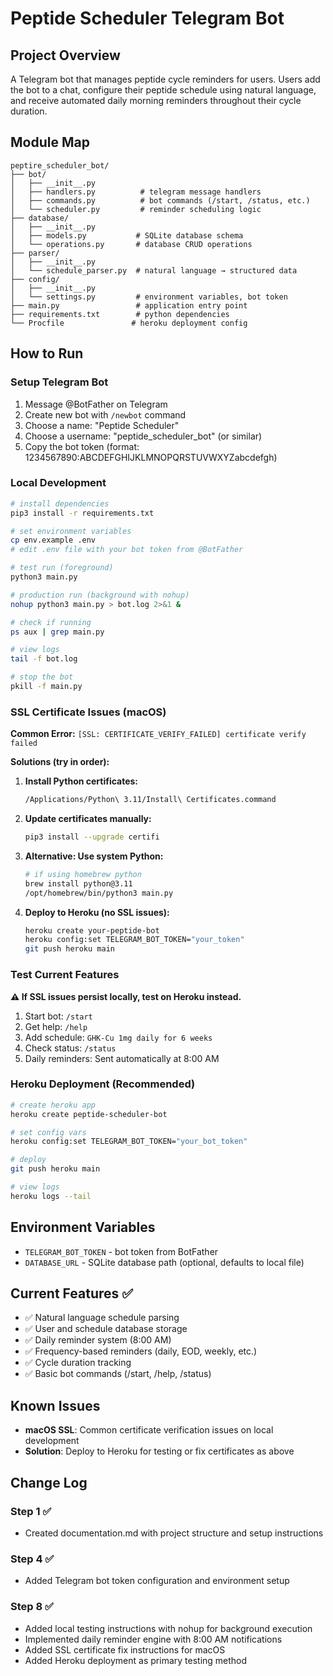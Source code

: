 # Peptide Scheduler Telegram Bot

## Project Overview

A Telegram bot that manages peptide cycle reminders for users. Users add the bot to a chat, configure their peptide schedule using natural language, and receive automated daily morning reminders throughout their cycle duration.

## Module Map

```
peptire_scheduler_bot/
├── bot/
│   ├── __init__.py
│   ├── handlers.py          # telegram message handlers
│   ├── commands.py          # bot commands (/start, /status, etc.)
│   └── scheduler.py         # reminder scheduling logic
├── database/
│   ├── __init__.py
│   ├── models.py           # SQLite database schema
│   └── operations.py       # database CRUD operations
├── parser/
│   ├── __init__.py
│   └── schedule_parser.py  # natural language → structured data
├── config/
│   ├── __init__.py
│   └── settings.py         # environment variables, bot token
├── main.py                 # application entry point
├── requirements.txt        # python dependencies
└── Procfile               # heroku deployment config
```

## How to Run

### Setup Telegram Bot
1. Message @BotFather on Telegram
2. Create new bot with `/newbot` command
3. Choose a name: "Peptide Scheduler"
4. Choose a username: "peptide_scheduler_bot" (or similar)
5. Copy the bot token (format: 1234567890:ABCDEFGHIJKLMNOPQRSTUVWXYZabcdefgh)

### Local Development
```bash
# install dependencies
pip3 install -r requirements.txt

# set environment variables
cp env.example .env
# edit .env file with your bot token from @BotFather

# test run (foreground)
python3 main.py

# production run (background with nohup)
nohup python3 main.py > bot.log 2>&1 &

# check if running
ps aux | grep main.py

# view logs
tail -f bot.log

# stop the bot
pkill -f main.py
```

### SSL Certificate Issues (macOS)

**Common Error:** `[SSL: CERTIFICATE_VERIFY_FAILED] certificate verify failed`

**Solutions (try in order):**

1. **Install Python certificates:**
   ```bash
   /Applications/Python\ 3.11/Install\ Certificates.command
   ```

2. **Update certificates manually:**
   ```bash
   pip3 install --upgrade certifi
   ```

3. **Alternative: Use system Python:**
   ```bash
   # if using homebrew python
   brew install python@3.11
   /opt/homebrew/bin/python3 main.py
   ```

4. **Deploy to Heroku (no SSL issues):**
   ```bash
   heroku create your-peptide-bot
   heroku config:set TELEGRAM_BOT_TOKEN="your_token"
   git push heroku main
   ```

### Test Current Features

**⚠️ If SSL issues persist locally, test on Heroku instead.**

1. Start bot: `/start`
2. Get help: `/help` 
3. Add schedule: `GHK-Cu 1mg daily for 6 weeks`
4. Check status: `/status`
5. Daily reminders: Sent automatically at 8:00 AM

### Heroku Deployment (Recommended)
```bash
# create heroku app
heroku create peptide-scheduler-bot

# set config vars
heroku config:set TELEGRAM_BOT_TOKEN="your_bot_token"

# deploy
git push heroku main

# view logs
heroku logs --tail
```

## Environment Variables
- `TELEGRAM_BOT_TOKEN` - bot token from BotFather
- `DATABASE_URL` - SQLite database path (optional, defaults to local file)

## Current Features ✅
- ✅ Natural language schedule parsing
- ✅ User and schedule database storage
- ✅ Daily reminder system (8:00 AM)
- ✅ Frequency-based reminders (daily, EOD, weekly, etc.)
- ✅ Cycle duration tracking
- ✅ Basic bot commands (/start, /help, /status)

## Known Issues
- **macOS SSL**: Common certificate verification issues on local development
- **Solution**: Deploy to Heroku for testing or fix certificates as above

## Change Log

### Step 1 ✅
- Created documentation.md with project structure and setup instructions

### Step 4 ✅
- Added Telegram bot token configuration and environment setup

### Step 8 ✅
- Added local testing instructions with nohup for background execution
- Implemented daily reminder engine with 8:00 AM notifications
- Added SSL certificate fix instructions for macOS
- Added Heroku deployment as primary testing method 